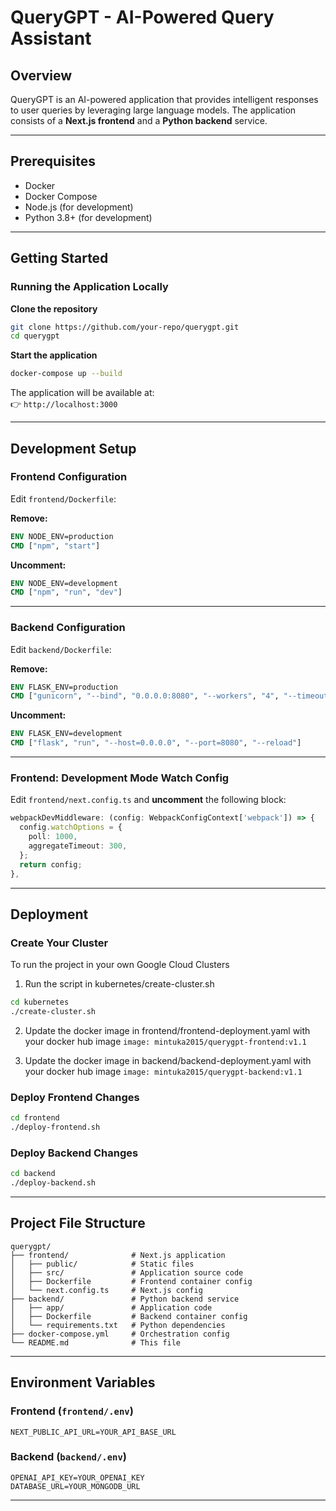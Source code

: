 # QueryGPT - AI-Powered Query Assistant

## Overview

QueryGPT is an AI-powered application that provides intelligent responses to user queries by leveraging large language models. The application consists of a **Next.js frontend** and a **Python backend** service.

---

## Prerequisites

- Docker  
- Docker Compose  
- Node.js (for development)  
- Python 3.8+ (for development)

---

## Getting Started

### Running the Application Locally

**Clone the repository**

```bash
git clone https://github.com/your-repo/querygpt.git
cd querygpt
```

**Start the application**

```bash
docker-compose up --build
```

The application will be available at:  
👉 `http://localhost:3000`

---

## Development Setup

### Frontend Configuration

Edit `frontend/Dockerfile`:

**Remove:**

```dockerfile
ENV NODE_ENV=production
CMD ["npm", "start"]
```

**Uncomment:**

```dockerfile
ENV NODE_ENV=development
CMD ["npm", "run", "dev"]
```

---

### Backend Configuration

Edit `backend/Dockerfile`:

**Remove:**

```dockerfile
ENV FLASK_ENV=production
CMD ["gunicorn", "--bind", "0.0.0.0:8080", "--workers", "4", "--timeout", "120", "app:app"]
```

**Uncomment:**

```dockerfile
ENV FLASK_ENV=development
CMD ["flask", "run", "--host=0.0.0.0", "--port=8080", "--reload"]
```

---

### Frontend: Development Mode Watch Config

Edit `frontend/next.config.ts` and **uncomment** the following block:

```ts
webpackDevMiddleware: (config: WebpackConfigContext['webpack']) => {
  config.watchOptions = {
    poll: 1000,
    aggregateTimeout: 300,
  };
  return config;
},
```

---

## Deployment

### Create Your Cluster

To run the project in your own Google Cloud Clusters
1. Run the script in kubernetes/create-cluster.sh
```bash
cd kubernetes
./create-cluster.sh
```

2. Update the docker image in frontend/frontend-deployment.yaml with your docker hub image
```image: mintuka2015/querygpt-frontend:v1.1```

3. Update the docker image in backend/backend-deployment.yaml with your docker hub image
```image: mintuka2015/querygpt-backend:v1.1```

### Deploy Frontend Changes

```bash
cd frontend
./deploy-frontend.sh
```

### Deploy Backend Changes

```bash
cd backend
./deploy-backend.sh
```

---

## Project File Structure

```
querygpt/
├── frontend/              # Next.js application
│   ├── public/            # Static files
│   ├── src/               # Application source code
│   ├── Dockerfile         # Frontend container config
│   └── next.config.ts     # Next.js config
├── backend/               # Python backend service
│   ├── app/               # Application code
│   ├── Dockerfile         # Backend container config
│   └── requirements.txt   # Python dependencies
├── docker-compose.yml     # Orchestration config
└── README.md              # This file
```

---

## Environment Variables

### Frontend (`frontend/.env`)

```env
NEXT_PUBLIC_API_URL=YOUR_API_BASE_URL
```

### Backend (`backend/.env`)

```env
OPENAI_API_KEY=YOUR_OPENAI_KEY
DATABASE_URL=YOUR_MONGODB_URL
```

---